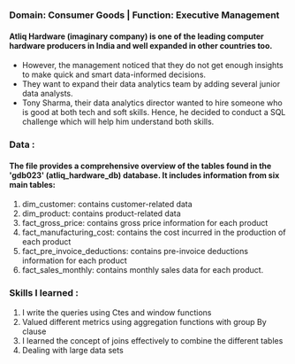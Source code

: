 ### Domain:  Consumer Goods | Function: Executive Management
#### Atliq Hardware (imaginary company) is one of the leading computer hardware producers in India and well expanded in other countries too.
* However, the management noticed that they do not get enough insights to make quick and smart data-informed decisions. 
* They want to expand their data analytics team by adding several junior data analysts.
* Tony Sharma, their data analytics director wanted to hire someone who is good at both tech and soft skills. Hence, he decided to conduct a SQL challenge which will help him understand both skills.    

### Data :
#### The file provides a comprehensive overview of the tables found in the 'gdb023' (atliq_hardware_db) database. It includes information from six main tables:

1. dim_customer: contains customer-related data
2. dim_product: contains product-related data
3. fact_gross_price: contains gross price information for each product
4. fact_manufacturing_cost: contains the cost incurred in the production of each product
5. fact_pre_invoice_deductions: contains pre-invoice deductions information for each product
6. fact_sales_monthly: contains monthly sales data for each product.

### Skills I learned :
1. I write the queries using Ctes and window functions
2. Valued different metrics using aggregation functions with group By clause
3. I learned the concept of joins effectively to combine the different tables
4. Dealing with large data sets
